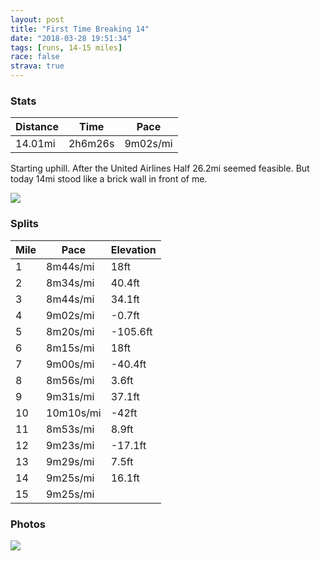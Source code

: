 ```yaml
---
layout: post
title: "First Time Breaking 14"
date: "2018-03-28 19:51:34"
tags: [runs, 14-15 miles]
race: false
strava: true
---
```


### Stats

| Distance | Time | Pace |
|----------|------|------|
|14.01mi|2h6m26s|9m02s/mi|

Starting uphill. After the United Airlines Half 26.2mi seemed feasible. But today 14mi stood like a brick wall in front of me.

<img src='https://maps.googleapis.com/maps/api/staticmap?maptype=roadmap&path=enc:k{hwFzmcbMb[cGfg@pCbUrt@wIhkEsPzjA^tU_FnAiFsAccAxo@{F|GoZxKiNrIoFUsAdDcNpEtAr@[kEqAlA_@yAyAjCzAwDJiJoNZiAyJxAkD~LL|@yAvBs{AyJmhAwn@hq@uAdFkM_AiA~HiCv@{h@zgC~Rov@\kCmBmAFkEe_@gKgv@mIwFtBaGrHDtBgFp@wDrIeHzVbPfL}EnOyEmClEfDOgBuDcA`C`DdAEQqAyDkA&key=AIzaSyC1MId7bFpkLXNAaYhBSTb8jLyiSqzbDtM&size=800x800&markers=color:yellow|label:S|40.68294,-73.9147&markers=color:green|label:F|40.73429999999999,-73.98404999999998'>

### Splits

| Mile | Pace | Elevation |
|------|------|-----------|
|1|8m44s/mi|18ft|
|2|8m34s/mi|40.4ft|
|3|8m44s/mi|34.1ft|
|4|9m02s/mi|-0.7ft|
|5|8m20s/mi|-105.6ft|
|6|8m15s/mi|18ft|
|7|9m00s/mi|-40.4ft|
|8|8m56s/mi|3.6ft|
|9|9m31s/mi|37.1ft|
|10|10m10s/mi|-42ft|
|11|8m53s/mi|8.9ft|
|12|9m23s/mi|-17.1ft|
|13|9m29s/mi|7.5ft|
|14|9m25s/mi|16.1ft|
|15|9m25s/mi||

### Photos
<img src='https://dgtzuqphqg23d.cloudfront.net/Xgpq1D8yXq7vntT885QtzklYjqnPlFkNK2mQeISk6ek-701x768.jpg'>
